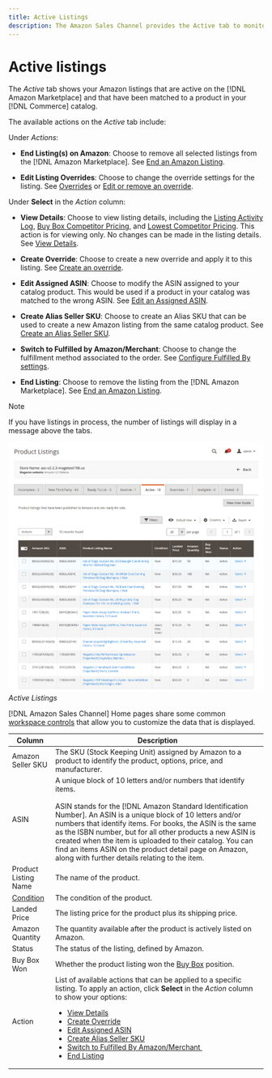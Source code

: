 ```yaml
---
title: Active Listings
description: The Amazon Sales Channel provides the Active tab to monitor active Amazon listings and that are matched to a product in your Adobe Commerce catalog.
---
```


# Active listings

The _Active_ tab shows your Amazon listings that are active on the [!DNL Amazon Marketplace] and that have been matched to a product in your [!DNL Commerce] catalog.

The available actions on the _Active_ tab include:

Under _Actions_:

- **End Listing(s) on Amazon**: Choose to remove all selected listings from the [!DNL Amazon Marketplace]. See [End an Amazon Listing](./end-listings-manually.md).

- **Edit Listing Overrides**: Choose to change the override settings for the listing. See [Overrides](./overrides.md) or [Edit or remove an override](./creating-editing-overrides.md#edit-override-single-listing).

Under **Select** in the _Action_ column:

- **View Details**: Choose to view listing details, including the [Listing Activity Log](./product-listing-details.md#listing-activity-log), [Buy Box Competitor Pricing](./product-listing-details.md#buy-box-competitor-pricing), and [Lowest Competitor Pricing](./product-listing-details.md#lowest-competitor-pricing). This action is for viewing only. No changes can be made in the listing details. See [View Details](./product-listing-details.md).

- **Create Override**: Choose to create a new override and apply it to this listing. See [Create an override](./creating-editing-overrides.md).

- **Edit Assigned ASIN**: Choose to modify the ASIN assigned to your catalog product. This would be used if a product in your catalog was matched to the wrong ASIN. See [Edit an Assigned ASIN](./edit-assigned-asin.md).

- **Create Alias Seller SKU**: Choose to create an Alias SKU that can be used to create a new Amazon listing from the same catalog product. See [Create an Alias Seller SKU](./create-alias-seller-sku.md).

- **Switch to Fulfilled by Amazon/Merchant**: Choose to change the fulfillment method associated to the order. See [Configure Fulfilled By settings](./fulfilled-by.md#configure-fulfilled-by-settings).

- **End Listing**: Choose to remove the listing from the [!DNL Amazon Marketplace]. See [End an Amazon Listing](./end-listings-manually.md).

>[!NOTE]
>
>If you have listings in process, the number of listings will display in a message above the tabs.

![](assets/amazon-active-listings.png)
_Active Listings_

[!DNL Amazon Sales Channel] Home pages share some common [workspace controls](./workspace-controls.md) that allow you to customize the data that is displayed.

|Column|Description|
|--- |--- |
|Amazon Seller SKU|The SKU (Stock Keeping Unit) assigned by Amazon to a product to identify the product, options, price, and manufacturer.|
|ASIN|A unique block of 10 letters and/or numbers that identify items. <br><br>ASIN stands for the [!DNL Amazon Standard Identification Number]. An ASIN is a unique block of 10 letters and/or numbers that identify items. For books, the ASIN is the same as the ISBN number, but for all other products a new ASIN is created when the item is uploaded to their catalog. You can find an items ASIN on the product detail page on Amazon, along with further details relating to the item.|
|Product Listing Name|The name of the product.|
|[Condition](./product-listing-condition.md)|The condition of the product.|
|Landed Price|The listing price for the product plus its shipping price.|
|Amazon Quantity|The quantity available after the product is actively listed on Amazon.|
|Status|The status of the listing, defined by Amazon.|
|Buy Box Won|Whether the product listing won the [Buy Box](./buy-box-competitor-pricing.md) position.|
|Action|List of available actions that can be applied to a specific listing. To apply an action, click **Select** in the _Action_ column to show your options:<ul><li>[View Details](./product-listing-details.md)</li><li>[Create Override](./creating-editing-overrides.md)</li><li>[Edit Assigned ASIN](./edit-assigned-asin.md)</li><li>[Create Alias Seller SKU](./create-alias-seller-sku.md#region-specific)</li><li>[Switch to Fulfilled By Amazon/Merchant ](./fulfilled-by.md#configure-fulfilled-by-settings)</li><li>[End Listing](./end-listings-manually.md)</li></ul>|
